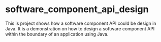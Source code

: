 # software_component_api_design
This is project shows how a software component API could be design in Java.
It is a demonstration on how to design a software component API within the boundary of an application using Java. 
